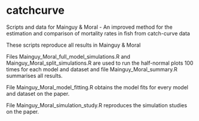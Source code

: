 # catchcurve
Scripts and data for Mainguy &amp; Moral - An improved method for the estimation and comparison of mortality rates in fish from catch-curve data

These scripts reproduce all results in Mainguy &amp; Moral

Files Mainguy_Moral_full_model_simulations.R and Mainguy_Moral_split_simulations.R are used to run the half-normal plots 100 times for each model and dataset and file Mainguy_Moral_summary.R summarises all results.

File Mainguy_Moral_model_fitting.R obtains the model fits for every model and dataset on the paper.

File Mainguy_Moral_simulation_study.R reproduces the simulation studies on the paper.
